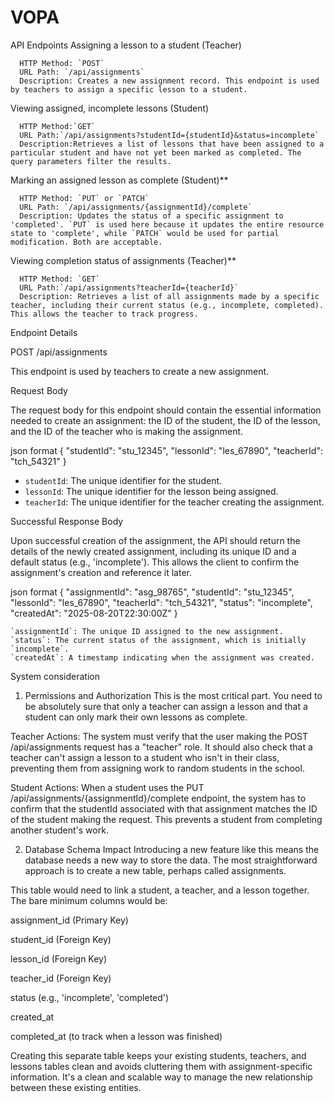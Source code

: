 # VOPA
 API Endpoints
  Assigning a lesson to a student (Teacher)

      HTTP Method: `POST`
      URL Path: `/api/assignments`
      Description: Creates a new assignment record. This endpoint is used by teachers to assign a specific lesson to a student.

Viewing assigned, incomplete lessons (Student)

      HTTP Method:`GET`
      URL Path:`/api/assignments?studentId={studentId}&status=incomplete`
      Description:Retrieves a list of lessons that have been assigned to a particular student and have not yet been marked as completed. The query parameters filter the results.

Marking an assigned lesson as complete (Student)**

      HTTP Method: `PUT` or `PATCH`
      URL Path: `/api/assignments/{assignmentId}/complete`
      Description: Updates the status of a specific assignment to 'completed'. `PUT` is used here because it updates the entire resource state to 'complete', while `PATCH` would be used for partial modification. Both are acceptable.

Viewing completion status of assignments (Teacher)**

      HTTP Method: `GET`
      URL Path:`/api/assignments?teacherId={teacherId}`
      Description: Retrieves a list of all assignments made by a specific teacher, including their current status (e.g., incomplete, completed). This allows the teacher to track progress.

 Endpoint Details

POST /api/assignments

This endpoint is used by teachers to create a new assignment.

Request Body

The request body for this endpoint should contain the essential information needed to create an assignment: the ID of the student, the ID of the lesson, and the ID of the teacher who is making the assignment.

json format
{
  "studentId": "stu_12345",
  "lessonId": "les_67890",
  "teacherId": "tch_54321"
}


  * `studentId`: The unique identifier for the student.
  * `lessonId`: The unique identifier for the lesson being assigned.
  * `teacherId`: The unique identifier for the teacher creating the assignment.

Successful Response Body

Upon successful creation of the assignment, the API should return the details of the newly created assignment, including its unique ID and a default status (e.g., 'incomplete'). This allows the client to confirm the assignment's creation and reference it later.

json format
{
  "assignmentId": "asg_98765",
  "studentId": "stu_12345",
  "lessonId": "les_67890",
  "teacherId": "tch_54321",
  "status": "incomplete",
  "createdAt": "2025-08-20T22:30:00Z"
}

    `assignmentId`: The unique ID assigned to the new assignment.
    `status`: The current status of the assignment, which is initially `incomplete`.
    `createdAt`: A timestamp indicating when the assignment was created.
System consideration
1. Permissions and Authorization
This is the most critical part. You need to be absolutely sure that only a teacher can assign a lesson and that a student can only mark their own lessons as complete.

Teacher Actions: The system must verify that the user making the POST /api/assignments request has a "teacher" role. It should also check that a teacher can't assign a lesson to a student who isn't in their class, preventing them from assigning work to random students in the school.

Student Actions: When a student uses the PUT /api/assignments/{assignmentId}/complete endpoint, the system has to confirm that the studentId associated with that assignment matches the ID of the student making the request. This prevents a student from completing another student's work.

2. Database Schema Impact
Introducing a new feature like this means the database needs a new way to store the data. The most straightforward approach is to create a new table, perhaps called assignments.

This table would need to link a student, a teacher, and a lesson together. The bare minimum columns would be:

assignment_id (Primary Key)

student_id (Foreign Key)

lesson_id (Foreign Key)

teacher_id (Foreign Key)

status (e.g., 'incomplete', 'completed')

created_at

completed_at (to track when a lesson was finished)

Creating this separate table keeps your existing students, teachers, and lessons tables clean and avoids cluttering them with assignment-specific information. It's a clean and scalable way to manage the new relationship between these existing entities.
